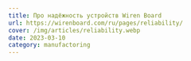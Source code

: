 ```yaml
---
title: Про надёжность устройств Wiren Board
url: https://wirenboard.com/ru/pages/reliability/
cover: /img/articles/reliability.webp
date: 2023-03-10
category: manufactoring
---
```

